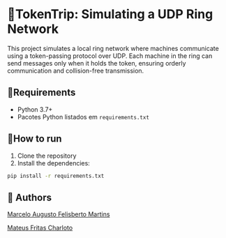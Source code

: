 # 💍TokenTrip: Simulating a UDP Ring Network
This project simulates a local ring network where machines communicate using a token-passing protocol over UDP. 
Each machine in the ring can send messages only when it holds the token, 
ensuring orderly communication and collision-free transmission. 

## 📝Requirements

- Python 3.7+
- Pacotes Python listados em `requirements.txt`

## 🤔How to run

1. Clone the repository
2. Install the dependencies:
```bash
pip install -r requirements.txt
```

## 🤝 Authors

[Marcelo Augusto Felisberto Martins](https://github.com/MFelisberto)

[Mateus Fritas Charloto](https://github.com/mateusfch)
